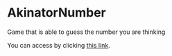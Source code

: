 # AkinatorNumber
Game that is able to guess the number you are thinking

You can access by clicking <a href="https://csb-07q6g.netlify.com/">this link</a>.


